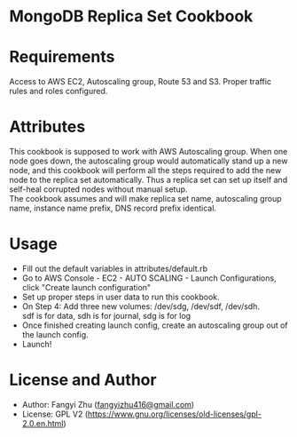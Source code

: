 # MongoDB Replica Set Cookbook

# Requirements
Access to AWS EC2, Autoscaling group, Route 53 and S3. Proper traffic rules and roles configured.

# Attributes
This cookbook is supposed to work with AWS Autoscaling group. When one node goes down, the autoscaling group would 
automatically stand up a new node, and this cookbook will perform all the steps required to add the new node to 
the replica set automatically. Thus a replica set can set up itself and self-heal corrupted nodes without manual setup.<br />
The cookbook assumes and will make replica set name, autoscaling group name, instance name prefix, DNS record prefix
identical.

# Usage
* Fill out the default variables in attributes/default.rb <br />
* Go to AWS Console - EC2 - AUTO SCALING - Launch Configurations, click "Create launch configuration" 
* Set up proper steps in user data to run this cookbook.
* On Step 4: Add three new volumes: /dev/sdg, /dev/sdf, /dev/sdh. <br />
sdf is for data, sdh is for journal, sdg is for log
* Once finished creating launch config, create an autoscaling group out of the launch config.
* Launch!

# License and Author
* Author: Fangyi Zhu (fangyizhu416@gmail.com)
* License: GPL V2 (https://www.gnu.org/licenses/old-licenses/gpl-2.0.en.html)
